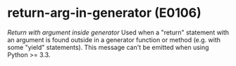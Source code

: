 # return-arg-in-generator (E0106)
*Return with argument inside generator* Used when a \"return\" statement
with an argument is found outside in a generator function or method
(e.g. with some \"yield\" statements). This message can\'t be emitted
when using Python \>= 3.3.

